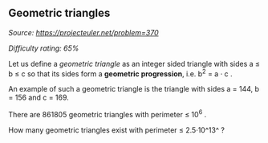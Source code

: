 Geometric triangles
-------------------

*Source: https://projecteuler.net/problem=370*


*Difficulty rating: 65%*

Let us define a *geometric triangle* as an integer sided triangle with
sides a ≤ b ≤ c so that its sides form a **geometric progression**, i.e.
b<sup>2</sup> = a · c . 

An example of such a geometric triangle is the triangle with sides a =
144, b = 156 and c = 169.

There are 861805 geometric triangles with perimeter ≤ 10<sup>6</sup> .

How many geometric triangles exist with perimeter ≤ 2.5·10^13^ ?
